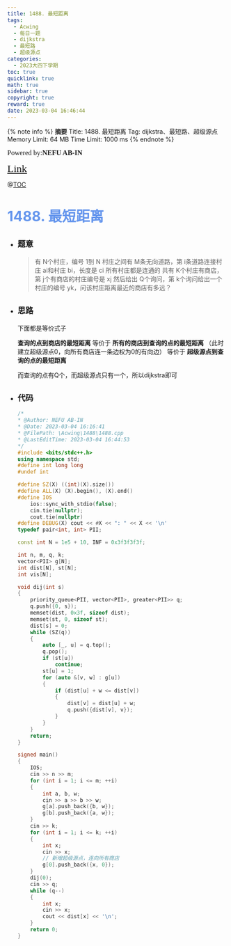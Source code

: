 ```yaml
---
title: 1488. 最短距离
tags:
  - Acwing
  - 每日一题
  - dijkstra
  - 最短路
  - 超级源点
categories:
  - 2023大四下学期
toc: true
quicklink: true
math: true
sidebar: true
copyright: true
reward: true
date: 2023-03-04 16:46:44
---
```



{% note info %}
**摘要**
Title: 1488. 最短距离
Tag: dijkstra、最短路、超级源点
Memory Limit: 64 MB
Time Limit: 1000 ms
{% endnote %}
<!-- more -->

<font size=3 face=楷体>Powered by:**NEFU AB-IN**</font>

<font color=#FFA500 size=5 face=楷体>[Link](https://www.acwing.com/problem/content/description/1490/)</font>

@[TOC](文章目录)

# <font color=#6495ED size=6>1488. 最短距离</font>

* ## <font size=4 face=粗体>题意</font>

  >有 N个村庄，编号 1到 N
  >村庄之间有 M条无向道路，第 i条道路连接村庄 ai和村庄 bi，长度是 ci
  >所有村庄都是连通的
  >共有 K个村庄有商店，第 j个有商店的村庄编号是 xj
  >然后给出 Q个询问，第 k个询问给出一个村庄的编号 yk，问该村庄距离最近的商店有多远？

* ## <font size=4 face=粗体>思路</font>

  下面都是等价式子

  **查询的点到商店的最短距离**
  等价于 **所有的商店到查询的点的最短距离**
  （此时建立超级源点0，向所有商店连一条边权为0的有向边）
  等价于 **超级源点到查询的点的最短距离**

  而查询的点有Q个，而超级源点只有一个，所以dijkstra即可

* ## <font size=4 face=粗体>代码</font>

  ```cpp
  /*
  * @Author: NEFU AB-IN
  * @Date: 2023-03-04 16:16:41
  * @FilePath: \Acwing\1488\1488.cpp
  * @LastEditTime: 2023-03-04 16:44:53
  */
  #include <bits/stdc++.h>
  using namespace std;
  #define int long long
  #undef int

  #define SZ(X) ((int)(X).size())
  #define ALL(X) (X).begin(), (X).end()
  #define IOS                                                                                                            \
      ios::sync_with_stdio(false);                                                                                       \
      cin.tie(nullptr);                                                                                                  \
      cout.tie(nullptr)
  #define DEBUG(X) cout << #X << ": " << X << '\n'
  typedef pair<int, int> PII;

  const int N = 1e5 + 10, INF = 0x3f3f3f3f;

  int n, m, q, k;
  vector<PII> g[N];
  int dist[N], st[N];
  int vis[N];

  void dij(int s)
  {
      priority_queue<PII, vector<PII>, greater<PII>> q;
      q.push({0, s});
      memset(dist, 0x3f, sizeof dist);
      memset(st, 0, sizeof st);
      dist[s] = 0;
      while (SZ(q))
      {
          auto [_, u] = q.top();
          q.pop();
          if (st[u])
              continue;
          st[u] = 1;
          for (auto &[v, w] : g[u])
          {
              if (dist[u] + w <= dist[v])
              {
                  dist[v] = dist[u] + w;
                  q.push({dist[v], v});
              }
          }
      }
      return;
  }

  signed main()
  {
      IOS;
      cin >> n >> m;
      for (int i = 1; i <= m; ++i)
      {
          int a, b, w;
          cin >> a >> b >> w;
          g[a].push_back({b, w});
          g[b].push_back({a, w});
      }
      cin >> k;
      for (int i = 1; i <= k; ++i)
      {
          int x;
          cin >> x;
          // 新增超级源点，连向所有商店
          g[0].push_back({x, 0});
      }
      dij(0);
      cin >> q;
      while (q--)
      {
          int x;
          cin >> x;
          cout << dist[x] << '\n';
      }
      return 0;
  }
  ```